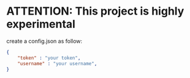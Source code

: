 # ATTENTION: This project is highly experimental

create a config.json as follow:

```json
{
    "token" : "your token",
    "username" : "your username",
}
```